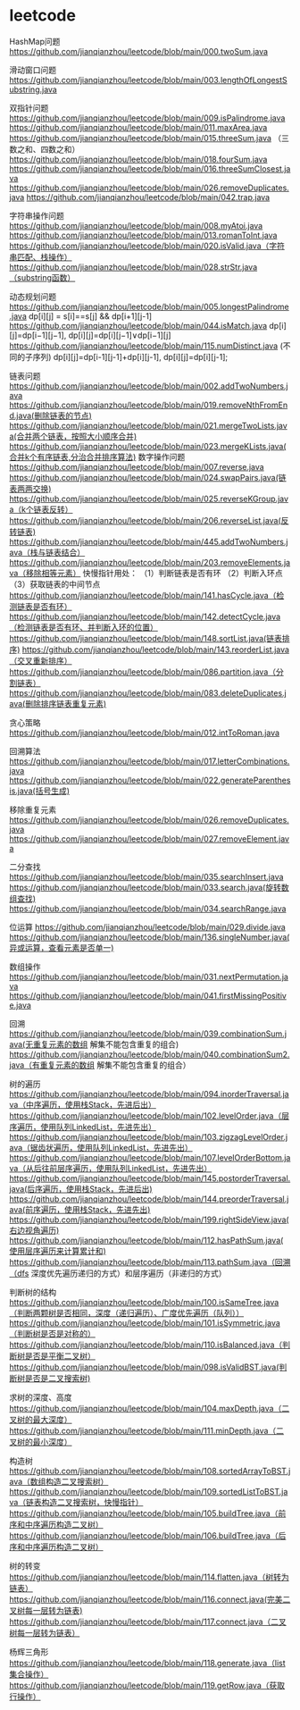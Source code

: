# leetcode
HashMap问题
https://github.com/jianqianzhou/leetcode/blob/main/000.twoSum.java

滑动窗口问题 
https://github.com/jianqianzhou/leetcode/blob/main/003.lengthOfLongestSubstring.java

双指针问题
https://github.com/jianqianzhou/leetcode/blob/main/009.isPalindrome.java
https://github.com/jianqianzhou/leetcode/blob/main/011.maxArea.java
https://github.com/jianqianzhou/leetcode/blob/main/015.threeSum.java （三数之和、四数之和）
https://github.com/jianqianzhou/leetcode/blob/main/018.fourSum.java
https://github.com/jianqianzhou/leetcode/blob/main/016.threeSumClosest.java
https://github.com/jianqianzhou/leetcode/blob/main/026.removeDuplicates.java
https://github.com/jianqianzhou/leetcode/blob/main/042.trap.java

字符串操作问题
https://github.com/jianqianzhou/leetcode/blob/main/008.myAtoi.java
https://github.com/jianqianzhou/leetcode/blob/main/013.romanToInt.java
https://github.com/jianqianzhou/leetcode/blob/main/020.isValid.java（字符串匹配、栈操作）
https://github.com/jianqianzhou/leetcode/blob/main/028.strStr.java（substring函数）

动态规划问题
https://github.com/jianqianzhou/leetcode/blob/main/005.longestPalindrome.java  dp[i][j] = s[i]==s[j] && dp[i+1][j-1]
https://github.com/jianqianzhou/leetcode/blob/main/044.isMatch.java  dp[i][j]=dp[i−1][j−1], dp[i][j]=dp[i][j−1]∨dp[i−1][j]
https://github.com/jianqianzhou/leetcode/blob/main/115.numDistinct.java (不同的子序列) dp[i][j]=dp[i-1][j-1]+dp[i][j-1], dp[i][j]=dp[i][j-1];

链表问题
https://github.com/jianqianzhou/leetcode/blob/main/002.addTwoNumbers.java
https://github.com/jianqianzhou/leetcode/blob/main/019.removeNthFromEnd.java(删除链表的节点)
https://github.com/jianqianzhou/leetcode/blob/main/021.mergeTwoLists.java(合并两个链表，按照大小顺序合并)
https://github.com/jianqianzhou/leetcode/blob/main/023.mergeKLists.java(合并k个有序链表,分治合并排序算法)
数字操作问题
https://github.com/jianqianzhou/leetcode/blob/main/007.reverse.java
https://github.com/jianqianzhou/leetcode/blob/main/024.swapPairs.java(链表两两交换)
https://github.com/jianqianzhou/leetcode/blob/main/025.reverseKGroup.java（k个链表反转）
https://github.com/jianqianzhou/leetcode/blob/main/206.reverseList.java(反转链表)
https://github.com/jianqianzhou/leetcode/blob/main/445.addTwoNumbers.java（栈与链表结合）
https://github.com/jianqianzhou/leetcode/blob/main/203.removeElements.java（移除相等元素）
快慢指针用处：
（1）判断链表是否有环
（2）判断入环点
（3）获取链表的中间节点
https://github.com/jianqianzhou/leetcode/blob/main/141.hasCycle.java（检测链表是否有环）
https://github.com/jianqianzhou/leetcode/blob/main/142.detectCycle.java（检测链表是否有环、并判断入环的位置）
https://github.com/jianqianzhou/leetcode/blob/main/148.sortList.java(链表排序)
https://github.com/jianqianzhou/leetcode/blob/main/143.reorderList.java（交叉重新排序）
https://github.com/jianqianzhou/leetcode/blob/main/086.partition.java（分割链表）
https://github.com/jianqianzhou/leetcode/blob/main/083.deleteDuplicates.java(删除排序链表重复元素)

贪心策略
https://github.com/jianqianzhou/leetcode/blob/main/012.intToRoman.java

回溯算法
https://github.com/jianqianzhou/leetcode/blob/main/017.letterCombinations.java
https://github.com/jianqianzhou/leetcode/blob/main/022.generateParenthesis.java(括号生成)

移除重复元素
https://github.com/jianqianzhou/leetcode/blob/main/026.removeDuplicates.java
https://github.com/jianqianzhou/leetcode/blob/main/027.removeElement.java

二分查找
https://github.com/jianqianzhou/leetcode/blob/main/035.searchInsert.java
https://github.com/jianqianzhou/leetcode/blob/main/033.search.java(旋转数组查找)
https://github.com/jianqianzhou/leetcode/blob/main/034.searchRange.java

位运算
https://github.com/jianqianzhou/leetcode/blob/main/029.divide.java
https://github.com/jianqianzhou/leetcode/blob/main/136.singleNumber.java(异或运算，查看元素是否单一)

数组操作
https://github.com/jianqianzhou/leetcode/blob/main/031.nextPermutation.java
https://github.com/jianqianzhou/leetcode/blob/main/041.firstMissingPositive.java

回溯
https://github.com/jianqianzhou/leetcode/blob/main/039.combinationSum.java(无重复元素的数组 解集不能包含重复的组合)
https://github.com/jianqianzhou/leetcode/blob/main/040.combinationSum2.java（有重复元素的数组 解集不能包含重复的组合）

树的遍历
https://github.com/jianqianzhou/leetcode/blob/main/094.inorderTraversal.java（中序遍历，使用栈Stack，先进后出）
https://github.com/jianqianzhou/leetcode/blob/main/102.levelOrder.java（层序遍历，使用队列LinkedList，先进先出）
https://github.com/jianqianzhou/leetcode/blob/main/103.zigzagLevelOrder.java（锯齿状遍历，使用队列LinkedList，先进先出）
https://github.com/jianqianzhou/leetcode/blob/main/107.levelOrderBottom.java（从后往前层序遍历，使用队列LinkedList，先进先出）
https://github.com/jianqianzhou/leetcode/blob/main/145.postorderTraversal.java(后序遍历，使用栈Stack，先进后出)
https://github.com/jianqianzhou/leetcode/blob/main/144.preorderTraversal.java(前序遍历，使用栈Stack，先进先出)
https://github.com/jianqianzhou/leetcode/blob/main/199.rightSideView.java(右边视角遍历)
https://github.com/jianqianzhou/leetcode/blob/main/112.hasPathSum.java(使用层序遍历来计算累计和)
https://github.com/jianqianzhou/leetcode/blob/main/113.pathSum.java（回溯（dfs 深度优先遍历递归的方式）和层序遍历（非递归的方式）

判断树的结构
https://github.com/jianqianzhou/leetcode/blob/main/100.isSameTree.java（判断两颗树是否相同，深度（递归遍历）、广度优先遍历（队列））
https://github.com/jianqianzhou/leetcode/blob/main/101.isSymmetric.java（判断树是否是对称的）
https://github.com/jianqianzhou/leetcode/blob/main/110.isBalanced.java（判断树是否是平衡二叉树）
https://github.com/jianqianzhou/leetcode/blob/main/098.isValidBST.java(判断树是否是二叉搜索树)

求树的深度、高度
https://github.com/jianqianzhou/leetcode/blob/main/104.maxDepth.java（二叉树的最大深度）
https://github.com/jianqianzhou/leetcode/blob/main/111.minDepth.java（二叉树的最小深度）

构造树
https://github.com/jianqianzhou/leetcode/blob/main/108.sortedArrayToBST.java（数组构造二叉搜索树）
https://github.com/jianqianzhou/leetcode/blob/main/109.sortedListToBST.java（链表构造二叉搜索树，快慢指针）
https://github.com/jianqianzhou/leetcode/blob/main/105.buildTree.java（前序和中序遍历构造二叉树）
https://github.com/jianqianzhou/leetcode/blob/main/106.buildTree.java（后序和中序遍历构造二叉树）

树的转变
https://github.com/jianqianzhou/leetcode/blob/main/114.flatten.java（树转为链表）
https://github.com/jianqianzhou/leetcode/blob/main/116.connect.java(完美二叉树每一层转为链表)
https://github.com/jianqianzhou/leetcode/blob/main/117.connect.java（二叉树每一层转为链表）

杨辉三角形
https://github.com/jianqianzhou/leetcode/blob/main/118.generate.java（list集合操作）
https://github.com/jianqianzhou/leetcode/blob/main/119.getRow.java（获取行操作）
